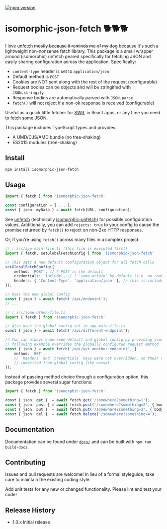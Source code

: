 [![npm version](https://badge.fury.io/js/isomorphic-json-fetch.svg)](https://badge.fury.io/js/isomorphic-json-fetch)

# isomorphic-json-fetch 🐕🐕🐕

I love [unfetch](https://github.com/developit/unfetch) ~~mostly because it
reminds me of my dog~~ because it's such a lightweight non-nonsense fetch
library. This package is a small wrapper around (isomorphic) unfetch geared
specifically for fetching JSON and easily sharing configuration across the
application. Specifically:

+ `content-type` header is set to `application/json`
+ Default method is `POST`
+ Cookies are NOT sent along with the rest of the request (configurable)
+ Request bodies can be objects and will be stringified with `JSON.stringify`
+ Response bodies are automatically parsed with `JSON.parse`
+ `fetch()` will not reject if a non-ok response is received (configurable)

Useful as a quick little fetcher for [SWR](https://www.npmjs.com/package/swr),
in React apps, or any time you need to fetch some JSON.

This package includes TypeScript types and provides:

+ A UMD/CJS/AMD bundle (no tree-shaking)
+ ES2015 modules (tree-shaking)

## Install

```sh
npm install isomorphic-json-fetch
```

## Usage

```TypeScript
import { fetch } from 'isomorphic-json-fetch'

const configuration = { ... };
const { json: myData } = await fetch(URL, configuration);
```

See [unfetch](https://github.com/developit/unfetch#api) (technically
[isomorphic-unfetch](https://www.npmjs.com/package/isomorphic-unfetch)) for
possible configuration values. Additionally, you can add `rejects: true` to your
config to cause the promise returned by `fetch()` to reject on non-2xx HTTP
responses.

Or, if you're using `fetch()` across many files in a complex project:

```TypeScript
// ! src/app-main-file.ts (this file is executed first)
import { fetch, setGlobalFetchConfig } from 'isomorphic-json-fetch'

// This sets a new default configuration object for all fetch calls
setGlobalFetchConfig({
    method: 'POST', // ? POST is the default
    credentials: 'include', // ? 'same-origin' by default (i.e. no cookies sent!)
    headers: { 'Content-Type': 'application/json' }, // this is included by default
});

// Uses the new global config
const { json } = await fetch('/api/endpoint');
// ...

// ! src/some-other-file.ts
import { fetch } from 'isomorphic-json-fetch'

// Also uses the global config set in app-main-file.ts
const { json } = await fetch('/api/different-endpoint');

// You can always supersede default and global config by providing your own. The
// following example overrides the globally configured request method
const { json } = await fetch('/api/yet-another-endpoint', {
    method: 'GET',
    // `headers` and `credentials` keys were not overridden, so their values are
    // inherited from global config like normal
});
```

Instead of passing method choice through a configuration option, this package
provides several sugar functions:

```TypeScript
import { fetch } from 'isomorphic-json-fetch'

const { json: get }  = await fetch.get('/somewhere?something=1');
const { json: post } = await fetch.post('/somewhere?something=2', { body: { create: true }});
const { json: put }  = await fetch.put('/somewhere?something=3', { body: { newData: 'yes' }});
const { json: del }  = await fetch.delete('/somewhere?something=4');
```

## Documentation

Documentation can be found under [`docs/`](docs/README.md) and can be built with
`npm run build-docs`.

## Contributing

Issues and pull requests are welcome! In lieu of a formal styleguide, take care
to maintain the existing coding style.

Add unit tests for any new or changed functionality. Please lint and test your
code!

## Release History

* 1.0.x Initial release
